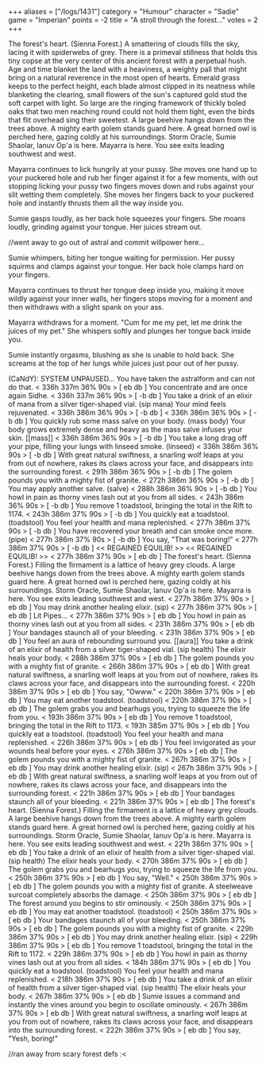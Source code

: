 +++
aliases = ["/logs/1431"]
category = "Humour"
character = "Sadie"
game = "Imperian"
points = -2
title = "A stroll through the forest..."
votes = 2
+++

The forest's heart. (Sienna Forest.)
A smattering of clouds fills the sky, lacing it with spiderwebs of grey. There 
is a primeval stillness that holds this tiny copse at the very center of this 
ancient forest with a perpetual hush. Age and time blanket the land with a 
heaviness, a weighty pall that might bring on a natural reverence in the most 
open of hearts. Emerald grass keeps to the perfect height, each blade almost 
clipped in its neatness while blanketing the clearing, small flowers of the 
sun's captured gold stud the soft carpet with light. So large are the ringing 
framework of thickly boled oaks that two men reaching round could not hold them
tight, even the birds that flit overhead sing their sweetest. A large beehive 
hangs down from the trees above. A mighty earth golem stands guard here. A 
great horned owl is perched here, gazing coldly at his surroundings. Storm 
Oracle, Sumie Shaolar, Ianuv Op'a is here. Mayarra is here.
You see exits leading southwest and west.

Mayarra continues to lick hungrily at your pussy. She moves one hand up to your
puckered hole and rub her finger against it for a few moments, with out 
stopping licking your pussy two fingers moves down and rubs against your slit 
wetting them completely. She moves her fingers back to your puckered hole and 
instantly thrusts them all the way inside you.

Sumie gasps loudly, as her back hole squeezes your fingers. She moans loudly, 
grinding against your tongue. Her juices stream out.

//went away to go out of astral and commit willpower here...

Sumie whimpers, biting her tongue waiting for permission. Her pussy squirms and
clamps against your tongue. Her back hole clamps hard on your fingers.

Mayarra continues to thrust her tongue deep inside you, making it move wildly 
against your inner walls, her fingers stops moving for a moment and then 
withdraws with a slight spank on your ass.

Mayarra withdraws for a moment. "Cum for me my pet, let me drink the juices of 
my pet." She whispers softly and plunges her tongue back inside you.

Sumie instantly orgasms, blushing as she is unable to hold back. She screams at
the top of her lungs while juices just pour out of her pussy.

(CaNdY): SYSTEM UNPAUSED...
You have taken the astralform and can not do that.
< 336h 337m 36% 90s > [ eb db ] 
You concentrate and are once again Sidhe.
< 336h 337m 36% 90s > [ -b db ] 
You take a drink of an elixir of mana from a silver tiger-shaped vial. (sip mana)
Your mind feels rejuvenated.
< 336h 386m 36% 90s > [ -b db ] 
< 336h 386m 36% 90s > [ -b db ] 
You quickly rub some mass salve on your body. (mass body)
Your body grows extremely dense and heavy as the mass salve infuses your skin. [[mass]]
< 336h 386m 36% 90s > [ -b db ] 
You take a long drag off your pipe, filling your lungs with linseed smoke. (linseed)
< 336h 386m 36% 90s > [ -b db ] 
With great natural swiftness, a snarling wolf leaps at you from out of nowhere,
rakes its claws across your face, and disappears into the surrounding forest.
< 291h 386m 36% 90s > [ -b db ] 
The golem pounds you with a mighty fist of granite.
< 272h 386m 36% 90s > [ -b db ] 
You may apply another salve. (salve)
< 288h 386m 36% 90s > [ -b db ] 
You howl in pain as thorny vines lash out at you from all sides.
< 243h 386m 36% 90s > [ -b db ] 
You remove 1 toadstool, bringing the total in the Rift to 1174.
< 243h 386m 37% 90s > [ -b db ] 
You quickly eat a toadstool. (toadstool)
You feel your health and mana replenished.
< 277h 386m 37% 90s > [ -b db ] 
You have recovered your breath and can smoke once more. (pipe)
< 277h 386m 37% 90s > [ -b db ] 
You say, "That was boring!"
< 277h 386m 37% 90s > [ -b db ] 
<< REGAINED EQUILIB! >>
<< REGAINED EQUILIB! >>
< 277h 386m 37% 90s > [ eb db ] 
The forest's heart. (Sienna Forest.)
Filling the firmament is a lattice of heavy grey clouds. A large beehive hangs 
down from the trees above. A mighty earth golem stands guard here. A great 
horned owl is perched here, gazing coldly at his surroundings. Storm Oracle, 
Sumie Shaolar, Ianuv Op'a is here. Mayarra is here.
You see exits leading southwest and west.
< 277h 386m 37% 90s > [ eb db ] 
You may drink another healing elixir. (sip)
< 277h 386m 37% 90s > [ eb db ] 
Lit Pipes... 
< 277h 386m 37% 90s > [ eb db ] 
You howl in pain as thorny vines lash out at you from all sides.
< 231h 386m 37% 90s > [ eb db ] 
Your bandages staunch all of your bleeding.
< 231h 386m 37% 90s > [ eb db ] 
You feel an aura of rebounding surround you. [[aura]]
You take a drink of an elixir of health from a silver tiger-shaped vial. (sip health)
The elixir heals your body.
< 288h 386m 37% 90s > [ eb db ] 
The golem pounds you with a mighty fist of granite.
< 266h 386m 37% 90s > [ eb db ] 
With great natural swiftness, a snarling wolf leaps at you from out of nowhere,
rakes its claws across your face, and disappears into the surrounding forest.
< 220h 386m 37% 90s > [ eb db ] 
You say, "Owww."
< 220h 386m 37% 90s > [ eb db ] 
You may eat another toadstool. (toadstool)
< 220h 386m 37% 90s > [ eb db ] 
The golem grabs you and bearhugs you, trying to squeeze the life from you.
< 193h 386m 37% 90s > [ eb db ] 
You remove 1 toadstool, bringing the total in the Rift to 1173.
< 193h 385m 37% 90s > [ eb db ] 
You quickly eat a toadstool. (toadstool)
You feel your health and mana replenished.
< 226h 386m 37% 90s > [ eb db ] 
You feel invigorated as your wounds heal before your eyes.
< 276h 386m 37% 90s > [ eb db ] 
The golem pounds you with a mighty fist of granite.
< 267h 386m 37% 90s > [ eb db ] 
You may drink another healing elixir. (sip)
< 267h 386m 37% 90s > [ eb db ] 
With great natural swiftness, a snarling wolf leaps at you from out of nowhere,
rakes its claws across your face, and disappears into the surrounding forest.
< 221h 386m 37% 90s > [ eb db ] 
Your bandages staunch all of your bleeding.
< 221h 386m 37% 90s > [ eb db ] 
The forest's heart. (Sienna Forest.)
Filling the firmament is a lattice of heavy grey clouds. A large beehive hangs 
down from the trees above. A mighty earth golem stands guard here. A great 
horned owl is perched here, gazing coldly at his surroundings. Storm Oracle, 
Sumie Shaolar, Ianuv Op'a is here. Mayarra is here.
You see exits leading southwest and west.
< 221h 386m 37% 90s > [ eb db ] 
You take a drink of an elixir of health from a silver tiger-shaped vial. (sip health)
The elixir heals your body.
< 270h 386m 37% 90s > [ eb db ] 
The golem grabs you and bearhugs you, trying to squeeze the life from you.
< 250h 386m 37% 90s > [ eb db ] 
You say, "Well."
< 250h 386m 37% 90s > [ eb db ] 
The golem pounds you with a mighty fist of granite.
A steelweave surcoat completely absorbs the damage.
< 250h 386m 37% 90s > [ eb db ] 
The forest around you begins to stir ominously.
< 250h 386m 37% 90s > [ eb db ] 
You may eat another toadstool. (toadstool)
< 250h 386m 37% 90s > [ eb db ] 
Your bandages staunch all of your bleeding.
< 250h 386m 37% 90s > [ eb db ] 
The golem pounds you with a mighty fist of granite.
< 229h 386m 37% 90s > [ eb db ] 
You may drink another healing elixir. (sip)
< 229h 386m 37% 90s > [ eb db ] 
You remove 1 toadstool, bringing the total in the Rift to 1172.
< 229h 386m 37% 90s > [ eb db ] 
You howl in pain as thorny vines lash out at you from all sides.
< 184h 386m 37% 90s > [ eb db ] 
You quickly eat a toadstool. (toadstool)
You feel your health and mana replenished.
< 218h 386m 37% 90s > [ eb db ] 
You take a drink of an elixir of health from a silver tiger-shaped vial. (sip health)
The elixir heals your body.
< 267h 386m 37% 90s > [ eb db ] 
Sumie issues a command and instantly the vines around you begin to oscillate 
ominously.
< 267h 386m 37% 90s > [ eb db ] 
With great natural swiftness, a snarling wolf leaps at you from out of nowhere,
rakes its claws across your face, and disappears into the surrounding forest.
< 222h 386m 37% 90s > [ eb db ] 
You say, "Yesh, boring!"

//ran away from scary forest defs :<